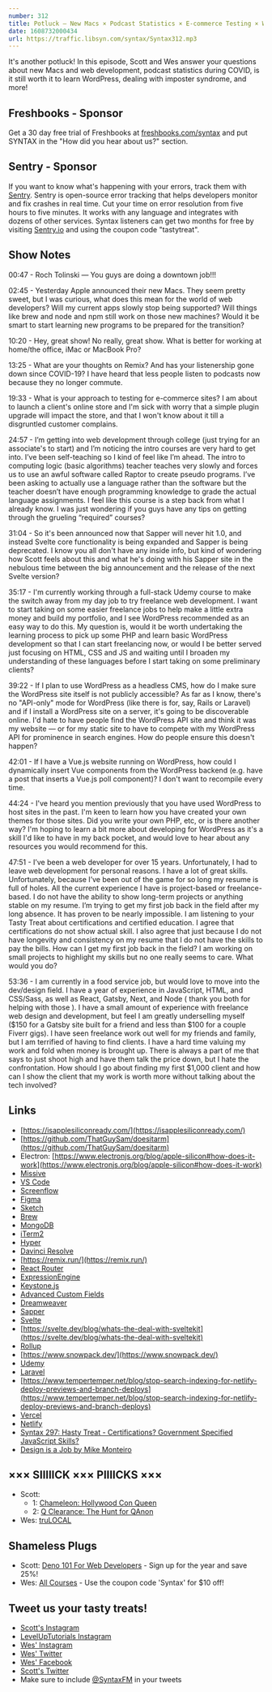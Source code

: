 ```yaml
---
number: 312
title: Potluck — New Macs × Podcast Statistics × E-commerce Testing × WordPress × Charging More × Learning Web Dev × More!
date: 1608732000434
url: https://traffic.libsyn.com/syntax/Syntax312.mp3
---
```


It's another potluck! In this episode, Scott and Wes answer your questions about new Macs and web development, podcast statistics during COVID, is it still worth it to learn WordPress, dealing with imposter syndrome, and more!

## Freshbooks - Sponsor
Get a 30 day free trial of Freshbooks at [freshbooks.com/syntax](https://freshbooks.com/syntax) and put SYNTAX in the "How did you hear about us?" section.

## Sentry - Sponsor
If you want to know what's happening with your errors, track them with [Sentry](https://sentry.io/). Sentry is open-source error tracking that helps developers monitor and fix crashes in real time. Cut your time on error resolution from five hours to five minutes. It works with any language and integrates with dozens of other services. Syntax listeners can get two months for free by visiting [Sentry.io](https://sentry.io/) and using the coupon code "tastytreat".

## Show Notes
00:47 - Roch Tolinski — You guys are doing a downtown job!!!

02:45 - Yesterday Apple announced their new Macs. They seem pretty sweet, but I was curious, what does this mean for the world of web developers? Will my current apps slowly stop being supported? Will things like brew and node and npm still work on those new machines? Would it be smart to start learning new programs to be prepared for the transition?

10:20 - Hey, great show! No really, great show. What is better for working at home/the office, iMac or MacBook Pro?

13:25 - What are your thoughts on Remix? And has your listenership gone down since COVID-19? I have heard that less people listen to podcasts now because they no longer commute.

19:33 - What is your approach to testing for e-commerce sites? I am about to launch a client's online store and I'm sick with worry that a simple plugin upgrade will impact the store, and that I won't know about it till a disgruntled customer complains.

24:57 - I’m getting into web development through college (just trying for an associate's to start) and I’m noticing the intro courses are very hard to get into. I’ve been self-teaching so I kind of feel like I’m ahead. The intro to computing logic (basic algorithms) teacher teaches very slowly and forces us to use an awful software called Raptor to create pseudo programs. I’ve been asking to actually use a language rather than the software but the teacher doesn’t have enough programming knowledge to grade the actual language assignments. I feel like this course is a step back from what I already know. I was just wondering if you guys have any tips on getting through the grueling “required” courses?

31:04 - So it's been announced now that Sapper will never hit 1.0, and instead Svelte core functionality is being expanded and Sapper is being deprecated. I know you all don't have any inside info, but kind of wondering how Scott feels about this and what he's doing with his Sapper site in the nebulous time between the big announcement and the release of the next Svelte version?

35:17 - I'm currently working through a full-stack Udemy course to make the switch away from my day job to try freelance web development. I want to start taking on some easier freelance jobs to help make a little extra money and build my portfolio, and I see WordPress recommended as an easy way to do this. My question is, would it be worth undertaking the learning process to pick up some PHP and learn basic WordPress development so that I can start freelancing now, or would I be better served just focusing on HTML, CSS and JS and waiting until I broaden my understanding of these languages before I start taking on some preliminary clients?

39:22 - If I plan to use WordPress as a headless CMS, how do I make sure the WordPress site itself is not publicly accessible? As far as I know, there's no "API-only" mode for WordPress (like there is for, say, Rails or Laravel) and if I install a WordPress site on a server, it's going to be discoverable online. I'd hate to have people find the WordPress API site and think it was my website — or for my static site to have to compete with my WordPress API for prominence in search engines. How do people ensure this doesn't happen?

42:01 - If I have a Vue.js website running on WordPress, how could I dynamically insert Vue components from the WordPress backend (e.g. have a post that inserts a Vue.js poll component)? I don't want to recompile every time.

44:24 - I've heard you mention previously that you have used WordPress to host sites in the past. I'm keen to learn how you have created your own themes for those sites. Did you write your own PHP, etc, or is there another way? I'm hoping to learn a bit more about developing for WordPress as it's a skill I'd like to have in my back pocket, and would love to hear about any resources you would recommend for this.

47:51 - I’ve been a web developer for over 15 years. Unfortunately, I had to leave web development for personal reasons. I have a lot of great skills. Unfortunately, because I’ve been out of the game for so long my resume is full of holes. All the current experience I have is project-based or freelance-based. I do not have the ability to show long-term projects or anything stable on my resume. I’m trying to get my first job back in the field after my long absence. It has proven to be nearly impossible. I am listening to your Tasty Treat about certifications and certified education. I agree that certifications do not show actual skill. I also agree that just because I do not have longevity and consistency on my resume that I do not have the skills to pay the bills. How can I get my first job back in the field? I am working on small projects to highlight my skills but no one really seems to care. What would you do?

53:36 - I am currently in a food service job, but would love to move into the dev/design field. I have a year of experience in JavaScript, HTML, and CSS/Sass, as well as React, Gatsby, Next, and Node ( thank you both for helping with those ). I have a small amount of experience with freelance web design and development, but feel I am greatly underselling myself ($150 for a Gatsby site built for a friend and less than $100 for a couple Fiverr gigs). I have seen freelance work out well for my friends and family, but I am terrified of having to find clients. I have a hard time valuing my work and fold when money is brought up. There is always a part of me that says to just shoot high and have them talk the price down, but I hate the confrontation. How should I go about finding my first $1,000 client and how can I show the client that my work is worth more without talking about the tech involved?

## Links
* [https://isapplesiliconready.com/](https://isapplesiliconready.com/)
* [https://github.com/ThatGuySam/doesitarm](https://github.com/ThatGuySam/doesitarm)
* Electron: [https://www.electronjs.org/blog/apple-silicon#how-does-it-work](https://www.electronjs.org/blog/apple-silicon#how-does-it-work)
* [Missive](https://missiveapp.com/)
* [VS Code](https://code.visualstudio.com/)
* [Screenflow](http://www.telestream.net/screenflow/overview.htm)
* [Figma](https://www.figma.com/)
* [Sketch](https://www.sketch.com/)
* [Brew](https://brew.sh/)
* [MongoDB](https://www.mongodb.com)
* [iTerm2](https://iterm2.com/)
* [Hyper](https://hyper.is/)
* [Davinci Resolve](https://www.blackmagicdesign.com/products/davinciresolve/)
* [https://remix.run/](https://remix.run/)
* [React Router](https://reactrouter.com/)
* [ExpressionEngine](https://expressionengine.com/)
* [Keystone.js](https://www.keystonejs.com/)
* [Advanced Custom Fields](https://www.advancedcustomfields.com/)
* [Dreamweaver](https://www.adobe.com/products/dreamweaver.html)
* [Sapper](https://sapper.svelte.dev/)
* [Svelte](https://svelte.dev/)
* [https://svelte.dev/blog/whats-the-deal-with-sveltekit](https://svelte.dev/blog/whats-the-deal-with-sveltekit)
* [Rollup](https://rollupjs.org/)
* [https://www.snowpack.dev/](https://www.snowpack.dev/)
* [Udemy](https://www.udemy.com/)
* [Laravel](https://laravel.com/)
* [https://www.tempertemper.net/blog/stop-search-indexing-for-netlify-deploy-previews-and-branch-deploys](https://www.tempertemper.net/blog/stop-search-indexing-for-netlify-deploy-previews-and-branch-deploys)
* [Vercel](https://vercel.com/)
* [Netlify](https://www.netlify.com/)
* [Syntax 297: Hasty Treat - Certifications? Government Specified JavaScript Skills?](https://syntax.fm/show/297/hasty-treat-certifications-government-specified-javascript-skills)
* [Design is a Job by Mike Monteiro](https://abookapart.com/products/design-is-a-job)

## ××× SIIIIICK ××× PIIIICKS ×××
* Scott:
  * 1: [Chameleon: Hollywood Con Queen](https://podcasts.apple.com/us/podcast/chameleon-hollywood-con-queen/id1532225667)
  * 2: [Q Clearance: The Hunt for QAnon](https://podcasts.apple.com/us/podcast/q-clearance-the-hunt-for-qanon/id1534027012)
* Wes: [truLOCAL](https://trulocalusa.com/)

## Shameless Plugs
* Scott: [Deno 101 For Web Developers](https://www.leveluptutorials.com/pro) - Sign up for the year and save 25%!
* Wes: [All Courses](https://wesbos.com/courses/) - Use the coupon code 'Syntax' for $10 off!

## Tweet us your tasty treats!
* [Scott's Instagram](https://www.instagram.com/stolinski/)
* [LevelUpTutorials Instagram](https://www.instagram.com/LevelUpTutorials/)
* [Wes' Instagram](https://www.instagram.com/wesbos/)
* [Wes' Twitter](https://twitter.com/wesbos)
* [Wes' Facebook](https://www.facebook.com/wesbos.developer)
* [Scott's Twitter](https://twitter.com/stolinski)
* Make sure to include [@SyntaxFM](https://twitter.com/SyntaxFM) in your tweets
